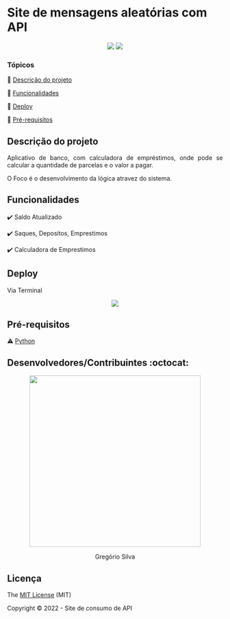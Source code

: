 <h1>Site de mensagens aleatórias com API</h1> 

<p align="center">
   <img src="https://img.shields.io/badge/Python-3776AB?style=for-the-badge&logo=python&logoColor=white"/>
   <img src="http://img.shields.io/static/v1?label=STATUS&message=RELEASE 1.0&color=GREEN&style=for-the-badge"/>
</p>


### Tópicos 

:small_blue_diamond: [Descrição do projeto](#descrição-do-projeto)

:small_blue_diamond: [Funcionalidades](#funcionalidades)

:small_blue_diamond: [Deploy](#Deploy)

:small_blue_diamond: [Pré-requisitos](#pré-requisitos)



## Descrição do projeto 

<p align="justify">
  Aplicativo de banco, com calculadora de empréstimos, onde pode se calcular a quantidade de parcelas e o valor a pagar. 
  
  O Foco é o desenvolvimento da lógica atravez do sistema. 
</p>

## Funcionalidades

:heavy_check_mark: Saldo Atualizado

:heavy_check_mark: Saques, Depositos, Emprestimos

:heavy_check_mark: Calculadora de Emprestimos


## Deploy

Via Terminal

<p align="center">
<img src="https://user-images.githubusercontent.com/33266454/172752598-d77cf79d-184d-4727-9106-555fa326bad0.gif">
</p>



## Pré-requisitos

:warning: [Python](https://www.python.org/downloads/)




## Desenvolvedores/Contribuintes :octocat:

<p align="center">
<img src="https://user-images.githubusercontent.com/33266454/172633100-74def689-d7a1-40b6-8378-6f2567ba1941.png" height=400px width=400px>
</p>
<p align="center">
Gregório Silva
</p>



## Licença 

The [MIT License]() (MIT)

Copyright :copyright: 2022 - Site de consumo de API

